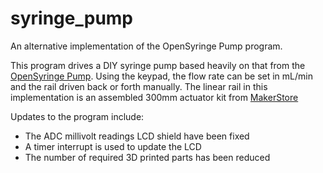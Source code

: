 # syringe_pump
An alternative implementation of the OpenSyringe Pump program.

This program drives a DIY syringe pump based heavily on that from the [OpenSyringe Pump][1].
Using the keypad, the flow rate can be set in mL/min and the rail driven back or forth manually.
The linear rail in this implementation is an assembled 300mm actuator kit from [MakerStore][2]

Updates to the program include:

 - The ADC millivolt readings LCD shield have been fixed
 - A timer interrupt is used to update the LCD
 - The number of required 3D printed parts has been reduced


[1]: https://hackaday.io/project/1838-open-syringe-pump
[2]: http://www.makerstore.com.au/product/300mm-actuator-kit/

